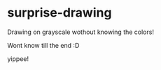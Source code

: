 # surprise-drawing

Drawing on grayscale wothout knowing the colors!

Wont know till the end :D

yippee!
